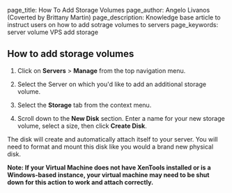 page_title:       How To Add Storage Volumes
page_author:      Angelo Livanos (Coverted by Brittany Martin)
page_description: Knowledge base article to instruct users on how to add sotrage volumes to servers
page_keywords:    server volume VPS add storage 

## How to add storage volumes

1. Click on __Servers__ > __Manage__ from the top navigation menu.

2. Select the Server on which you'd like to add an additional storage volume. 

3. Select the __Storage__ tab from the context menu.

4. Scroll down to the __New Disk__ section. Enter a name for your new storage volume, select a size, then click __Create Disk__. 

The disk will create and automatically attach itself to your server. You will need to format and mount this disk like you would a brand new physical disk.

__Note:  If your Virtual Machine does not have XenTools installed or is a Windows-based instance, your virtual machine may need to be shut down for this action to work and attach correctly.__
